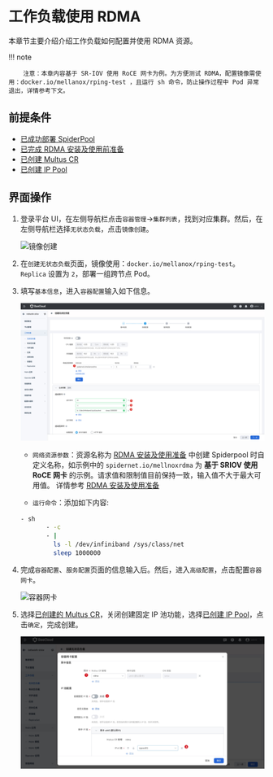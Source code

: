 # 工作负载使用 RDMA

本章节主要介绍介绍工作负载如何配置并使用 RDMA 资源。

!!! note

        注意：本章内容基于 SR-IOV 使用 RoCE 网卡为例。为方便测试 RDMA，配置镜像需使用：docker.io/mellanox/rping-test ，且运行 sh 命令，防止操作过程中 Pod 异常退出，详情参考下文。

## 前提条件

- [已成功部署 SpiderPool](../../modules/spiderpool/install.md)
- [已完成 RDMA 安装及使用前准备](rdmapara.md)
- [已创建 Multus CR](../../config/multus-cr.md)
- [已创建 IP Pool](createpool.md)

## 界面操作

1. 登录平台 UI，在左侧导航栏点击`容器管理`->`集群列表`，找到对应集群。然后，在左侧导航栏选择`无状态负载`，点击`镜像创建`。

    ![镜像创建](https://docs.daocloud.io/daocloud-docs-images/docs/zh/docs/network/images/useippool01.png)

1. 在`创建无状态负载`页面，镜像使用：`docker.io/mellanox/rping-test`。`Replica` 设置为 `2`，部署一组跨节点 Pod。

1. 填写`基本信息`，进入`容器配置`输入如下信息。
   
    ![rdma_sriov](../../images/rdma_sriov01.jpg)

    - `网络资源参数`：资源名称为 [RDMA 安装及使用准备](rdmapara.md) 中创建 Spiderpool 时自定义名称，如示例中的
    `spidernet.io/mellnoxrdma` 为 **基于 SRIOV 使用 RoCE 网卡** 的示例。请求值和限制值目前保持一致，输入值不大于最大可用值。
    详情参考 [RDMA 安装及使用准备](rdmapara.md)

    - `运行命令`：添加如下内容:

    ```sh
    - sh
           - -c
           - |
             ls -l /dev/infiniband /sys/class/net
             sleep 1000000
    ```

2. 完成`容器配置`、`服务配置`页面的信息输入后。然后，进入`高级配置`，点击配置`容器网卡`。

    ![容器网卡](https://docs.daocloud.io/daocloud-docs-images/docs/zh/docs/network/images/useippool02.png)

3. 选择[已创建的 Multus CR](../../config/multus-cr.md)，关闭创建固定 IP 池功能，选择[已创建 IP Pool](createpool.md)，点击`确定`，完成创建。

    ![rdma_usage01](../../images/rdma_usage01.jpg)
